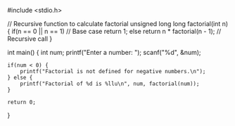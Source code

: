 #include <stdio.h>

// Recursive function to calculate factorial
unsigned long long factorial(int n) {
    if(n == 0 || n == 1)  // Base case
        return 1;
    else
        return n * factorial(n - 1);  // Recursive call
}

int main() {
    int num;
    printf("Enter a number: ");
    scanf("%d", &num);

    if(num < 0) {
        printf("Factorial is not defined for negative numbers.\n");
    } else {
        printf("Factorial of %d is %llu\n", num, factorial(num));
    }

    return 0;
}
